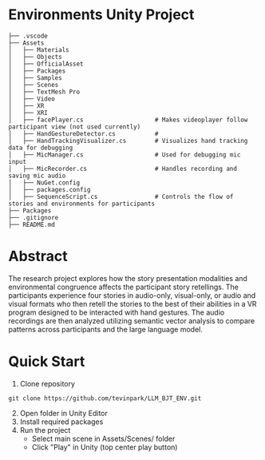 # Environments Unity Project

```
├── .vscode
├── Assets
│   ├── Materials
│   ├── Objects
│   ├── OfficialAsset
│   ├── Packages
│   ├── Samples
│   ├── Scenes
│   ├── TextMesh Pro
│   ├── Video
│   ├── XR
│   ├── XRI
│   ├── facePlayer.cs                    # Makes videoplayer follow participant view (not used currently)
│   ├── HandGestureDetector.cs           # 
│   ├── HandTrackingVisualizer.cs        # Visualizes hand tracking data for debugging
│   ├── MicManager.cs                    # Used for debugging mic input
│   ├── MicRecorder.cs                   # Handles recording and saving mic audio
│   ├── NuGet.config
│   ├── packages.config
│   ├── SequenceScript.cs                # Controls the flow of stories and environments for participants
├── Packages
├── .gitignore
├── README.md
```

# Abstract
The research project explores how the story presentation modalities and environmental congruence affects the participant story retellings. The participants experience four stories in audio-only, visual-only, or audio and visual formats who then retell the stories to the best of their abilities in a VR program designed to be interacted with hand gestures. The audio recordings are then analyzed utilizing semantic vector analysis to compare patterns across participants and the large language model.

# Quick Start
1. Clone repository
```
git clone https://github.com/tevinpark/LLM_BJT_ENV.git
```
2. Open folder in Unity Editor
3. Install required packages
4. Run the project
    - Select main scene in Assets/Scenes/ folder
    - Click "Play" in Unity (top center play button)